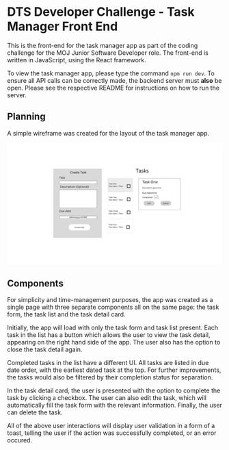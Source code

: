# DTS Developer Challenge - Task Manager Front End

This is the front-end for the task manager app as part of the coding challenge for the MOJ Junior Software Developer role. The front-end is written in JavaScript, using the React framework.

To view the task manager app, please type the command `npm run dev`. To ensure all API calls can be correctly made, the backend server must **also** be open. Please see the respective README for instructions on how to run the server.

## Planning

A simple wireframe was created for the layout of the task manager app.

![Task manager app wireframe](public/task-manager-wireframe.png)

## Components

For simplicity and time-management purposes, the app was created as a single page with three separate components all on the same page: the task form, the task list and the task detail card.

Initially, the app will load with only the task form and task list present. Each task in the list has a button which allows the user to view the task detail, appearing on the right hand side of the app. The user also has the option to close the task detail again.

Completed tasks in the list have a different UI. All tasks are listed in due date order, with the earliest dated task at the top. For further improvements, the tasks would also be filtered by their completion status for separation.

In the task detail card, the user is presented with the option to complete the task by clicking a checkbox. The user can also edit the task, which will automatically fill the task form with the relevant information. Finally, the user can delete the task.

All of the above user interactions will display user validation in a form of a toast, telling the user if the action was successfully completed, or an error occured.

